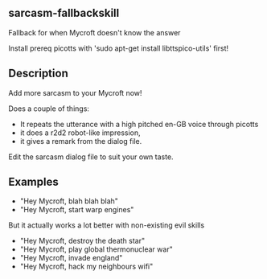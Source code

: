 ## sarcasm-fallbackskill
Fallback for when Mycroft doesn't know the answer

Install prereq picotts with 'sudo apt-get install libttspico-utils' first!

## Description 
 
Add more sarcasm to your Mycroft now!

Does a couple of things:
- It repeats the utterance with a high pitched en-GB voice through picotts
- it does a r2d2 robot-like impression, 
- it gives a remark from the dialog file.

Edit the sarcasm dialog file to suit your own taste.

## Examples 
* "Hey Mycroft, blah blah blah"
* "Hey Mycroft, start warp engines"

But it actually works a lot better with non-existing evil skills

* "Hey Mycroft, destroy the death star"
* "Hey Mycroft, play global thermonuclear war"
* "Hey Mycroft, invade england"
* "Hey Mycroft, hack my neighbours wifi"
